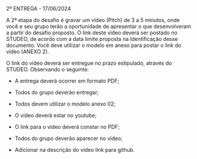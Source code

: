 2º ENTREGA - 17/06/2024

A 2ª etapa do desafio é gravar um vídeo (Pitch) de 3 a 5 minutos, onde você e seu grupo terão a oportunidade de apresentar o que desenvolveram a partir do desafio proposto. O link deste vídeo deverá ser postado no STUDEO, de acordo com a data limite proposta na Identificação desse documento. Você deve utilizar o modelo em anexo para postar o link do vídeo (ANEXO 2).

O link do vídeo deverá ser entregue no prazo estipulado, através do STUDEO. Observando o seguinte:
- A entrega deverá ocorrer em formato PDF;

- Todos do grupo deverão entregar;
- Todos devem utilizar o modelo anexo 02;

- O vídeo deverá estar no youtube;
- O link para o vídeo deverá constar no PDF;

- Todos do grupo deverão aparecer no vídeo;
- Adicionar na descrição do vídeo link para github.